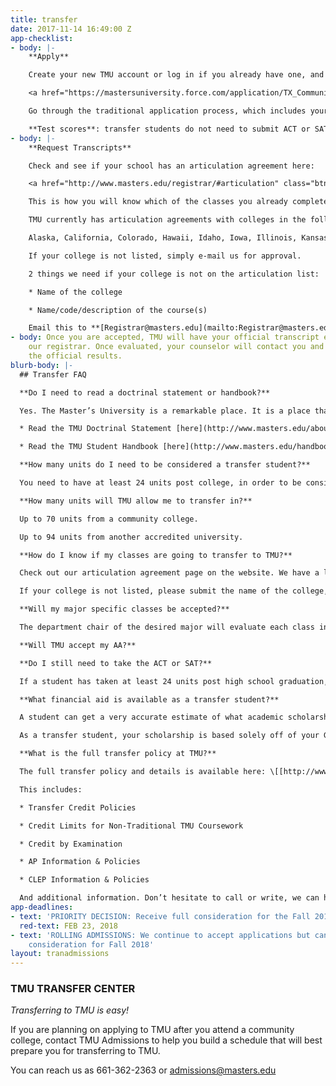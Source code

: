 ```yaml
---
title: transfer
date: 2017-11-14 16:49:00 Z
app-checklist:
- body: |-
    **Apply**

    Create your new TMU account or log in if you already have one, and complete the online application. If you have any questions as you do that, your admissions counselor is there to help.

    <a href="https://mastersuniversity.force.com/application/TX_CommunitiesSelfReg?startURL=%2Fapplication%2FTargetX_Portal__PB" class="btn btn-navy">Apply</a>

    Go through the traditional application process, which includes your online application, your essays & personal statement, your transcript and pastor’s recommendation. Depending on when you are applying, there is normally an application fee.

    **Test scores**: transfer students do not need to submit ACT or SAT score.
- body: |-
    **Request Transcripts**

    Check and see if your school has an articulation agreement here:

    <a href="http://www.masters.edu/registrar/#articulation" class="btn btn-navy">Articulations</a> (select ARTICULATIONS)

    This is how you will know which of the classes you already completed will be accepted by TMU specifically from your school. We recommend only taking classes from this list, since it is guaranteed that they will transfer to TMU.

    TMU currently has articulation agreements with colleges in the following states:

    Alaska, California, Colorado, Hawaii, Idaho, Iowa, Illinois, Kansas, Oklahoma, Nebraska, Nevada, New Mexico, Oregon, Texas, Utah, Washington.

    If your college is not listed, simply e-mail us for approval.

    2 things we need if your college is not on the articulation list:

    * Name of the college

    * Name/code/description of the course(s)

    Email this to **[Registrar@masters.edu](mailto:Registrar@masters.edu)**
- body: Once you are accepted, TMU will have your official transcript evaluated by
    our registrar. Once evaluated, your counselor will contact you and let you know
    the official results.
blurb-body: |-
  ## Transfer FAQ

  **Do I need to read a doctrinal statement or handbook?**

  Yes. The Master’s University is a remarkable place. It is a place that celebrates the Lordship of Christ and the sufficiency of His Word to address every academic discipline and detail of life. The mission of The Master’s University is to empower students for a life of enduring commitment to Christ, biblical fidelity, moral integrity, intellectual growth and lasting contribution to the Kingdom of God worldwide. Before continuing, we encourage you to read and pray through our doctrinal statement and student handbook:

  * Read the TMU Doctrinal Statement [here](http://www.masters.edu/about)

  * Read the TMU Student Handbook [here](http://www.masters.edu/handbook)

  **How many units do I need to be considered a transfer student?**

  You need to have at least 24 units post college, in order to be considered a transfer student.

  **How many units will TMU allow me to transfer in?**

  Up to 70 units from a community college.

  Up to 94 units from another accredited university.

  **How do I know if my classes are going to transfer to TMU?**

  Check out our articulation agreement page on the website. We have a list of schools that we accept specific general education classes from.

  If your college is not listed, please submit the name of the college, the name/code/description of the course(s) to[Registrar@masters.edu](mailto:Registrar@masters.edu) for approval.

  **Will my major specific classes be accepted?**

  The department chair of the desired major will evaluate each class individually. To do so, they will need the school name, course code, and brief description of the classes you are trying to transfer to TMU. Contact your Admissions Counselor for further information and instructions.

  **Will TMU accept my AA?**

  **Do I still need to take the ACT or SAT?**

  If a student has taken at least 24 units post high school graduation, they do not need to send SAT or ACT scores, unless otherwise requested.

  **What financial aid is available as a transfer student?**

  A student can get a very accurate estimate of what academic scholarships are available (make sure to choose the transfer tab, not freshmen) by clicking below: [http://www.masters.edu/financial-aid/total-cost-calculator](http://www.masters.edu/financial-aid/total-cost-calculator)

  As a transfer student, your scholarship is based solely off of your GPA, again no SAT or ACT is required, unless otherwise requested.

  **What is the full transfer policy at TMU?**

  The full transfer policy and details is available here: \[[http://www.masters.edu/registrar/\]button](http://www.masters.edu/registrar/%5Dbutton)

  This includes:

  * Transfer Credit Policies

  * Credit Limits for Non-Traditional TMU Coursework

  * Credit by Examination

  * AP Information & Policies

  * CLEP Information & Policies

  And additional information. Don’t hesitate to call or write, we can help!
app-deadlines:
- text: 'PRIORITY DECISION: Receive full consideration for the Fall 2018 semester'
  red-text: FEB 23, 2018
- text: 'ROLLING ADMISSIONS: We continue to accept applications but cannot guarantee
    consideration for Fall 2018'
layout: tranadmissions
---
```


### TMU TRANSFER CENTER

*Transferring to TMU is easy!*

If you are planning on applying to TMU after you attend a community college, contact TMU Admissions to help you build a schedule that will best prepare you for transferring to TMU.

You can reach us as 661-362-2363 or [admissions@masters.edu](mailto:admissions@masters.edu)
